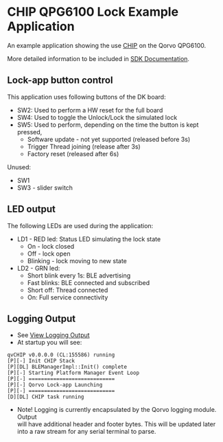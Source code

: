 # CHIP QPG6100 Lock Example Application

An example application showing the use
[CHIP](https://github.com/project-chip/connectedhomeip) on the Qorvo QPG6100.

More detailed information to be included in
[SDK Documentation](../../platform/qpg6100/README.md).

## Lock-app button control

This application uses following buttons of the DK board:

-   SW2: Used to perform a HW reset for the full board
-   SW4: Used to toggle the Unlock/Lock the simulated lock
-   SW5: Used to perform, depending on the time the button is kept pressed,
    -   Software update - not yet supported (released before 3s)
    -   Trigger Thread joining (release after 3s)
    -   Factory reset (released after 6s)

Unused:

-   SW1
-   SW3 - slider switch

## LED output

The following LEDs are used during the application:

-   LD1 - RED led: Status LED simulating the lock state
    -   On - lock closed
    -   Off - lock open
    -   Blinking - lock moving to new state
-   LD2 - GRN led:
    -   Short blink every 1s: BLE advertising
    -   Fast blinks: BLE connected and subscribed
    -   Short off: Thread connected
    -   On: Full service connectivity

## Logging Output

-   See
    [View Logging Output](../../platform/qpg6100/README.md#view-logging-output)
-   At startup you will see:

```
qvCHIP v0.0.0.0 (CL:155586) running
[P][-] Init CHIP Stack
[P][DL] BLEManagerImpl::Init() complete
[P][-] Starting Platform Manager Event Loop
[P][-] ============================
[P][-] Qorvo Lock-app Launching
[P][-] ============================
[D][DL] CHIP task running
```

-   Note! Logging is currently encapsulated by the Qorvo logging module.
    Output  
    will have additional header and footer bytes. This will be updated later  
    into a raw stream for any serial terminal to parse.
